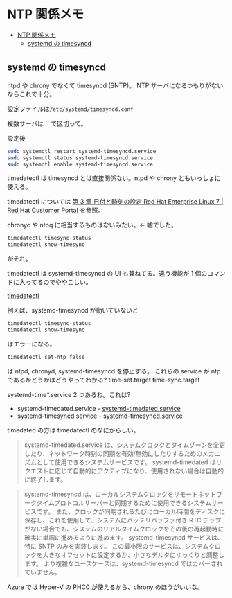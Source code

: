 # NTP 関係メモ

- [NTP 関係メモ](#ntp-関係メモ)
  - [systemd の timesyncd](#systemd-の-timesyncd)

## systemd の timesyncd

ntpd や chrony でなくて timesyncd (SNTP)。
NTP サーバになるつもりがないならこれで十分。

設定ファイルは`/etc/systemd/timesyncd.conf`

複数サーバは `` で区切って。

設定後

```sh
sudo systemctl restart systemd-timesyncd.service
sudo systemctl status systemd-timesyncd.service
sudo systemctl enable systemd-timesyncd.service
```

timedatectl は timesyncd とは直接関係ない。ntpd や chrony ともいっしょに使える。

timedatectl については
[第 3 章 日付と時刻の設定 Red Hat Enterprise Linux 7 | Red Hat Customer Portal](https://access.redhat.com/documentation/ja-jp/red_hat_enterprise_linux/7/html/system_administrators_guide/chap-configuring_the_date_and_time)
を参照。

chronyc や ntpq に相当するものはないみたい。← 嘘でした。

```bash
timedatectl timesync-status
timedatectl show-timesync
```

がそれ。

timedatectl は systemd-timesyncd の UI も兼ねてる。違う機能が 1 個のコマンドに入ってるのでややこしい。

[timedatectl](https://www.freedesktop.org/software/systemd/man/timedatectl.html)

例えば、systemd-timesyncd が動いていないと

```bash
timedatectl timesync-status
timedatectl show-timesync
```

はエラーになる。

```bash
timedatectl set-ntp false
```

は ntpd, chronyd, systemd-timesyncd を停止する。
これらの.service が ntp であるかどうかはどうやってわかる? time-set.target time-sync.target

systemd-time\*.service 2 つあるね。これは?

- systemd-timedated.service - [systemd-timedated.service](https://www.freedesktop.org/software/systemd/man/systemd-timedated.service.html)
- systemd-timesyncd.service - [systemd-timesyncd.service](https://www.freedesktop.org/software/systemd/man/systemd-timesyncd.service.html)

timedated の方は timedatectl のなにからしい。

> systemd-timedated.service は、システムクロックとタイムゾーンを変更したり、ネットワーク時刻の同期を有効/無効にしたりするためのメカニズムとして使用できるシステムサービスです。 systemd-timedated はリクエストに応じて自動的にアクティブになり、使用されない場合は自動的に終了します。

> systemd-timesyncd は、ローカルシステムクロックをリモートネットワークタイムプロトコルサーバーと同期するために使用できるシステムサービスです。 また、クロックが同期されるたびにローカル時間をディスクに保存し、これを使用して、システムにバッテリバッファ付き RTC チップがない場合でも、システムのリアルタイムクロックをその後の再起動時に確実に単調に進めるように進めます。
> systemd-timesyncd サービスは、特に SNTP のみを実装します。 この最小限のサービスは、システムクロックを大きなオフセットに設定するか、小さなデルタにゆっくりと調整します。 より複雑なユースケースは、systemd-timesyncd ではカバーされていません。

Azure では Hyper-V の PHC0 が使えるから、chrony のほうがいいな。

